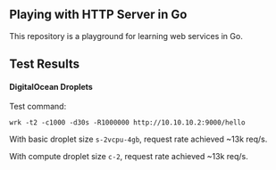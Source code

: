 ## Playing with HTTP Server in Go

This repository is a playground for learning web services in Go.

## Test Results

#### DigitalOcean Droplets

Test command:

```shell
wrk -t2 -c1000 -d30s -R1000000 http://10.10.10.2:9000/hello
```

With basic droplet size `s-2vcpu-4gb`, request rate achieved ~13k req/s.

With compute droplet size `c-2`, request rate achieved ~13k req/s. 

